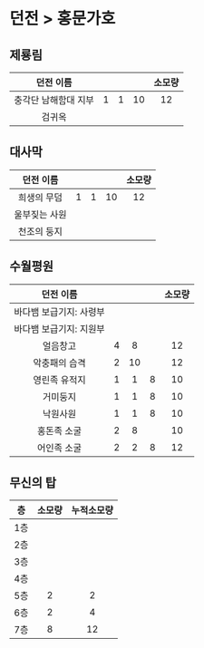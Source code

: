 # 던전 > 홍문가호

## 제룡림

|던전 이름||||소모량|
|:---:|:---:|:---:|:---:|:---:|
|충각단 남해함대 지부|1|1|10|12|
|검귀옥||||

## 대사막

|던전 이름||||소모량|
|:---:|:---:|:---:|:---:|:---:|
|희생의 무덤|1|1|10|12|
|울부짖는 사원||||
|천조의 둥지||||

## 수월평원

|던전 이름||||소모량|
|:---:|:---:|:---:|:---:|:---:|
|바다뱀 보급기지: 사령부||
|바다뱀 보급기지: 지원부||
|얼음창고|4|8||12|
|악충패의 습격|2|10||12|
|영린족 유적지|1|1|8|10|
|거미둥지|1|1|8|10|
|낙원사원|1|1|8|10|
|홍돈족 소굴|2|8||10|
|어인족 소굴|2|2|8|12|

## 무신의 탑

|층|소모량|누적소모량|
|:---:|:---:|:---:|
|1층|||
|2층|||
|3층|||
|4층|||
|5층|2|2|
|6층|2|4|
|7층|8|12|
